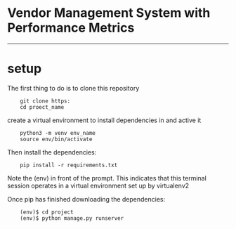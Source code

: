 

# Vendor Management System with Performance Metrics
___________________________________________________________

# setup

The first thing to do is to clone this repository

        git clone https:
        cd proect_name

create a virtual environment to install dependencies in and active it

        python3 -m venv env_name
        source env/bin/activate

Then install the dependencies:

        pip install -r requirements.txt


Note the (env) in front of the prompt. This indicates that this terminal session operates in a virtual environment set up by virtualenv2

Once pip has finished downloading the dependencies:


        (env)$ cd project
        (env)$ python manage.py runserver

